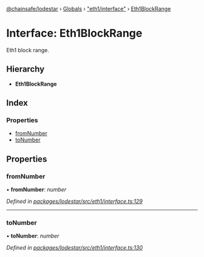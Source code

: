 [@chainsafe/lodestar](../README.md) › [Globals](../globals.md) › ["eth1/interface"](../modules/_eth1_interface_.md) › [Eth1BlockRange](_eth1_interface_.eth1blockrange.md)

# Interface: Eth1BlockRange

Eth1 block range.

## Hierarchy

* **Eth1BlockRange**

## Index

### Properties

* [fromNumber](_eth1_interface_.eth1blockrange.md#fromnumber)
* [toNumber](_eth1_interface_.eth1blockrange.md#tonumber)

## Properties

###  fromNumber

• **fromNumber**: *number*

*Defined in [packages/lodestar/src/eth1/interface.ts:129](https://github.com/ChainSafe/lodestar/blob/c806550/packages/lodestar/src/eth1/interface.ts#L129)*

___

###  toNumber

• **toNumber**: *number*

*Defined in [packages/lodestar/src/eth1/interface.ts:130](https://github.com/ChainSafe/lodestar/blob/c806550/packages/lodestar/src/eth1/interface.ts#L130)*

